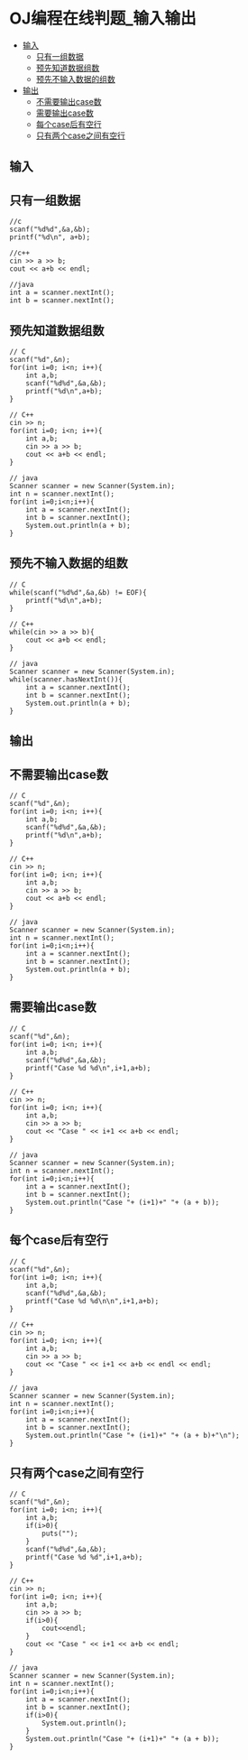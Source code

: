 # OJ编程在线判题_输入输出
* [输入](#输入)
  * [只有一组数据](#只有一组数据)
  * [预先知道数据组数](#预先知道数据组数)
  * [预先不输入数据的组数](#预先不输入数据的组数)
* [输出](#输出)
  * [不需要输出case数](#不需要输出case数)
  * [需要输出case数](#需要输出case数)
  * [每个case后有空行](#每个case后有空行)
  * [只有两个case之间有空行](#只有两个case之间有空行)

<span id="输入"></span>
## 输入
<span id="只有一组数据"></span>
## 只有一组数据
```c,c++,java
//c
scanf("%d%d",&a,&b);
printf("%d\n", a+b);

//c++
cin >> a >> b;
cout << a+b << endl;

//java
int a = scanner.nextInt();
int b = scanner.nextInt();
```


<span id="预先知道数据组数"></span>
## 预先知道数据组数
```c,c++,java
// C
scanf("%d",&n);
for(int i=0; i<n; i++){
    int a,b;
    scanf("%d%d",&a,&b);
    printf("%d\n",a+b);
}

// C++
cin >> n;
for(int i=0; i<n; i++){
    int a,b;
    cin >> a >> b;
    cout << a+b << endl;
}

// java
Scanner scanner = new Scanner(System.in);
int n = scanner.nextInt();
for(int i=0;i<n;i++){
    int a = scanner.nextInt();
    int b = scanner.nextInt();
    System.out.println(a + b);
}
```

<span id="预先不输入数据的组数"></span>
## 预先不输入数据的组数
```c,c++,java
// C
while(scanf("%d%d",&a,&b) != EOF){
    printf("%d\n",a+b);
}

// C++
while(cin >> a >> b){
    cout << a+b << endl;
}

// java
Scanner scanner = new Scanner(System.in);
while(scanner.hasNextInt()){
    int a = scanner.nextInt();
    int b = scanner.nextInt();
    System.out.println(a + b);
}
```

<span id="输出"></span>
## 输出
<span id="不需要输出case数"></span>
## 不需要输出case数
```c,c++,java
// C
scanf("%d",&n);
for(int i=0; i<n; i++){
    int a,b;
    scanf("%d%d",&a,&b);
    printf("%d\n",a+b);
}

// C++
cin >> n;
for(int i=0; i<n; i++){
    int a,b;
    cin >> a >> b;
    cout << a+b << endl;
}

// java
Scanner scanner = new Scanner(System.in);
int n = scanner.nextInt();
for(int i=0;i<n;i++){
    int a = scanner.nextInt();
    int b = scanner.nextInt();
    System.out.println(a + b);
}
```

<span id="需要输出case数"></span>
## 需要输出case数
```c,c++,java
// C
scanf("%d",&n);
for(int i=0; i<n; i++){
    int a,b;
    scanf("%d%d",&a,&b);
    printf("Case %d %d\n",i+1,a+b);
}

// C++
cin >> n;
for(int i=0; i<n; i++){
    int a,b;
    cin >> a >> b;
    cout << "Case " << i+1 << a+b << endl;
}

// java
Scanner scanner = new Scanner(System.in);
int n = scanner.nextInt();
for(int i=0;i<n;i++){
    int a = scanner.nextInt();
    int b = scanner.nextInt();
    System.out.println("Case "+ (i+1)+" "+ (a + b));
}
```

<span id="每个case后有空行"></span>
## 每个case后有空行
```c,c++,java
// C
scanf("%d",&n);
for(int i=0; i<n; i++){
    int a,b;
    scanf("%d%d",&a,&b);
    printf("Case %d %d\n\n",i+1,a+b);
}

// C++
cin >> n;
for(int i=0; i<n; i++){
    int a,b;
    cin >> a >> b;
    cout << "Case " << i+1 << a+b << endl << endl;
}

// java
Scanner scanner = new Scanner(System.in);
int n = scanner.nextInt();
for(int i=0;i<n;i++){
    int a = scanner.nextInt();
    int b = scanner.nextInt();
    System.out.println("Case "+ (i+1)+" "+ (a + b)+"\n");
}
```

<span id="只有两个case之间有空行"></span>
## 只有两个case之间有空行
```c,c++,java
// C
scanf("%d",&n);
for(int i=0; i<n; i++){
    int a,b;
    if(i>0){
        puts("");
    }
    scanf("%d%d",&a,&b);
    printf("Case %d %d",i+1,a+b);
}

// C++
cin >> n;
for(int i=0; i<n; i++){
    int a,b;
    cin >> a >> b;
    if(i>0){
        cout<<endl;
    }
    cout << "Case " << i+1 << a+b << endl;
}

// java
Scanner scanner = new Scanner(System.in);
int n = scanner.nextInt();
for(int i=0;i<n;i++){
    int a = scanner.nextInt();
    int b = scanner.nextInt();
    if(i>0){
        System.out.println();
    }
    System.out.println("Case "+ (i+1)+" "+ (a + b));
}
```


